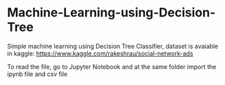 # Machine-Learning-using-Decision-Tree


Simple machine learning using Decision Tree Classifier, dataset is avaiable in kaggle: https://www.kaggle.com/rakeshrau/social-network-ads

To read the file, go to Jupyter Notebook and at the same folder import the ipynb file and csv file 
